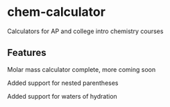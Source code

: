 # chem-calculator
Calculators for AP and college intro chemistry courses

## Features

Molar mass calculator complete, more coming soon

Added support for nested parentheses

Added support for waters of hydration
